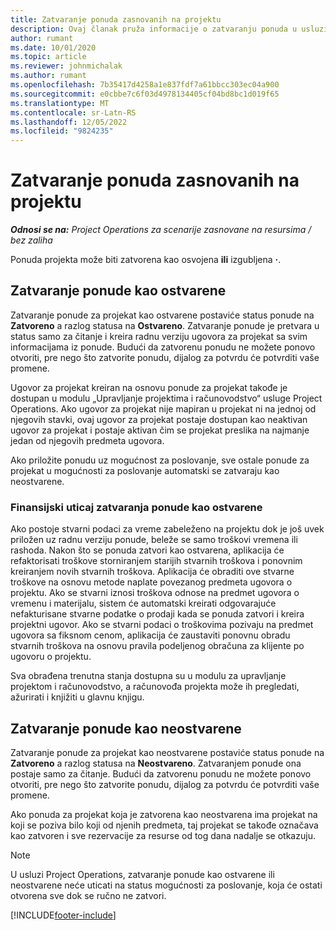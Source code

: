 ```yaml
---
title: Zatvaranje ponuda zasnovanih na projektu
description: Ovaj članak pruža informacije o zatvaranju ponuda u usluzi Project Operations.
author: rumant
ms.date: 10/01/2020
ms.topic: article
ms.reviewer: johnmichalak
ms.author: rumant
ms.openlocfilehash: 7b35417d4258a1e837fdf7a61bbcc303ec04a900
ms.sourcegitcommit: e0cbbe7c6f03d4978134405cf04bd8bc1d019f65
ms.translationtype: MT
ms.contentlocale: sr-Latn-RS
ms.lasthandoff: 12/05/2022
ms.locfileid: "9824235"
---
```

# <a name="close-project-based-quotes"></a>Zatvaranje ponuda zasnovanih na projektu

_**Odnosi se na:** Project Operations za scenarije zasnovane na resursima / bez zaliha_

Ponuda projekta može biti zatvorena kao osvojena **ili** izgubljena **·**. 

## <a name="close-a-quote-as-won"></a>Zatvaranje ponude kao ostvarene

Zatvaranje ponude za projekat kao ostvarene postaviće status ponude na **Zatvoreno** a razlog statusa na **Ostvareno**. Zatvaranje ponude je pretvara u status samo za čitanje i kreira radnu verziju ugovora za projekat sa svim informacijama iz ponude. Budući da zatvorenu ponudu ne možete ponovo otvoriti, pre nego što zatvorite ponudu, dijalog za potvrdu će potvrditi vaše promene.

Ugovor za projekat kreiran na osnovu ponude za projekat takođe je dostupan u modulu „Upravljanje projektima i računovodstvo“ usluge Project Operations. Ako ugovor za projekat nije mapiran u projekat ni na jednoj od njegovih stavki, ovaj ugovor za projekat postaje dostupan kao neaktivan ugovor za projekat i postaje aktivan čim se projekat preslika na najmanje jedan od njegovih predmeta ugovora.

Ako priložite ponudu uz mogućnost za poslovanje, sve ostale ponude za projekat u mogućnosti za poslovanje automatski se zatvaraju kao neostvarene.

### <a name="financial-impact-of-closing-a-quote-as-won"></a>Finansijski uticaj zatvaranja ponude kao ostvarene

Ako postoje stvarni podaci za vreme zabeleženo na projektu dok je još uvek priložen uz radnu verziju ponude, beleže se samo troškovi vremena ili rashoda. Nakon što se ponuda zatvori kao ostvarena, aplikacija će refaktorisati troškove storniranjem starijih stvarnih troškova i ponovnim kreiranjem novih stvarnih troškova. Aplikacija će obraditi ove stvarne troškove na osnovu metode naplate povezanog predmeta ugovora o projektu. Ako se stvarni iznosi troškova odnose na predmet ugovora o vremenu i materijalu, sistem će automatski kreirati odgovarajuće nefakturisane stvarne podatke o prodaji kada se ponuda zatvori i kreira projektni ugovor. Ako se stvarni podaci o troškovima pozivaju na predmet ugovora sa fiksnom cenom, aplikacija će zaustaviti ponovnu obradu stvarnih troškova na osnovu pravila podeljenog obračuna za klijente po ugovoru o projektu.

Sva obrađena trenutna stanja dostupna su u modulu za upravljanje projektom i računovodstvo, a računovođa projekta može ih pregledati, ažurirati i knjižiti u glavnu knjigu. 

## <a name="close-a-quote-as-lost"></a>Zatvaranje ponude kao neostvarene

Zatvaranje ponude za projekat kao neostvarene postaviće status ponude na **Zatvoreno** a razlog statusa na **Neostvareno**. Zatvaranjem ponude ona postaje samo za čitanje. Budući da zatvorenu ponudu ne možete ponovo otvoriti, pre nego što zatvorite ponudu, dijalog za potvrdu će potvrditi vaše promene.

Ako ponuda za projekat koja je zatvorena kao neostvarena ima projekat na koji se poziva bilo koji od njenih predmeta, taj projekat se takođe označava kao zatvoren i sve rezervacije za resurse od tog dana nadalje se otkazuju.

> [!NOTE]
> U usluzi Project Operations, zatvaranje ponude kao ostvarene ili neostvarene neće uticati na status mogućnosti za poslovanje, koja će ostati otvorena sve dok se ručno ne zatvori.


[!INCLUDE[footer-include](../includes/footer-banner.md)]
